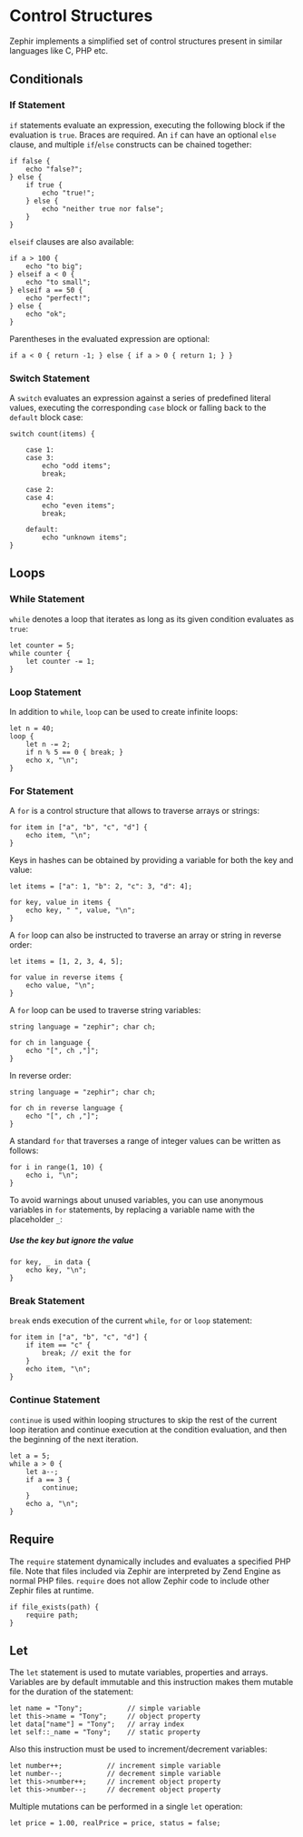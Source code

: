 # Control Structures
Zephir implements a simplified set of control structures present in similar languages like C, PHP etc.

<a name='conditionals'></a>
## Conditionals

<a name='conditionals-if'></a>
### If Statement
`if` statements evaluate an expression, executing the following block if the evaluation is `true`. Braces are required. An `if` can have an optional `else` clause, and multiple `if`/`else` constructs can be chained together:

    if false {
        echo "false?";
    } else {
        if true {
            echo "true!";
        } else {
            echo "neither true nor false";
        }
    }

`elseif` clauses are also available:

    if a > 100 {
        echo "to big";
    } elseif a < 0 {
        echo "to small";
    } elseif a == 50 {
        echo "perfect!";
    } else {
        echo "ok";
    }

Parentheses in the evaluated expression are optional:

    if a < 0 { return -1; } else { if a > 0 { return 1; } }

<a name='conditionals-switch'></a>
### Switch Statement
A `switch` evaluates an expression against a series of predefined literal values, executing the corresponding `case` block or falling back to the `default` block case:

    switch count(items) {
    
        case 1:
        case 3:
            echo "odd items";
            break;
    
        case 2:
        case 4:
            echo "even items";
            break;
    
        default:
            echo "unknown items";
    }

<a name='loops'></a>
## Loops

<a name='loops-while'></a>
### While Statement
`while` denotes a loop that iterates as long as its given condition evaluates as `true`:

    let counter = 5;
    while counter {
        let counter -= 1;
    }

<a name='loops-loop'></a>
### Loop Statement
In addition to `while`, `loop` can be used to create infinite loops:

    let n = 40;
    loop {
        let n -= 2;
        if n % 5 == 0 { break; }
        echo x, "\n";
    }

<a name='loops-for'></a>
### For Statement
A `for` is a control structure that allows to traverse arrays or strings:

    for item in ["a", "b", "c", "d"] {
        echo item, "\n";
    }

Keys in hashes can be obtained by providing a variable for both the key and value:

    let items = ["a": 1, "b": 2, "c": 3, "d": 4];
    
    for key, value in items {
        echo key, " ", value, "\n";
    }

A `for` loop can also be instructed to traverse an array or string in reverse order:

    let items = [1, 2, 3, 4, 5];
    
    for value in reverse items {
        echo value, "\n";
    }

A `for` loop can be used to traverse string variables:

    string language = "zephir"; char ch;
    
    for ch in language {
        echo "[", ch ,"]";
    }

In reverse order:

    string language = "zephir"; char ch;
    
    for ch in reverse language {
        echo "[", ch ,"]";
    }

A standard `for` that traverses a range of integer values can be written as follows:

    for i in range(1, 10) {
        echo i, "\n";
    }

To avoid warnings about unused variables, you can use anonymous variables in `for` statements, by replacing a variable name with the placeholder `_`:

##### Use the key but ignore the value

    for key, _ in data {
        echo key, "\n";
    }

<a name='loops-break'></a>
### Break Statement
`break` ends execution of the current `while`, `for` or `loop` statement:

    for item in ["a", "b", "c", "d"] {
        if item == "c" {
            break; // exit the for
        }
        echo item, "\n";
    }

<a name='loops-continue'></a>
### Continue Statement
`continue` is used within looping structures to skip the rest of the current loop iteration and continue execution at the condition evaluation, and then the beginning of the next iteration.

    let a = 5;
    while a > 0 {
        let a--;
        if a == 3 {
            continue;
        }
        echo a, "\n";
    }

<a name='require'></a>
## Require
The `require` statement dynamically includes and evaluates a specified PHP file. Note that files included via Zephir are interpreted by Zend Engine as normal PHP files. `require` does not allow Zephir code to include other Zephir files at runtime.

    if file_exists(path) {
        require path;
    }

<a name='let'></a>
## Let
The `let` statement is used to mutate variables, properties and arrays. Variables are by default immutable and this instruction makes them mutable for the duration of the statement:

    let name = "Tony";           // simple variable
    let this->name = "Tony";     // object property
    let data["name"] = "Tony";   // array index
    let self::_name = "Tony";    // static property

Also this instruction must be used to increment/decrement variables:

    let number++;           // increment simple variable
    let number--;           // decrement simple variable
    let this->number++;     // increment object property
    let this->number--;     // decrement object property

Multiple mutations can be performed in a single `let` operation:

    let price = 1.00, realPrice = price, status = false;
